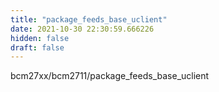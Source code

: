 ```yaml
---
title: "package_feeds_base_uclient"
date: 2021-10-30 22:30:59.666226
hidden: false
draft: false
---
```


bcm27xx/bcm2711/package_feeds_base_uclient

